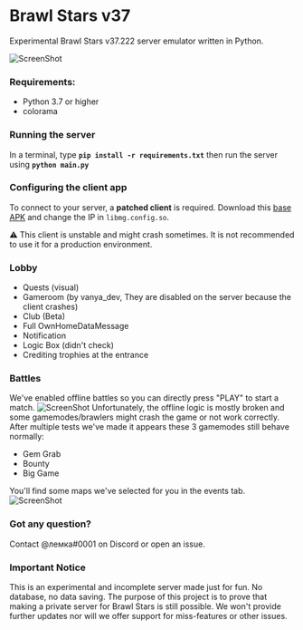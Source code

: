 # Brawl Stars v37

Experimental Brawl Stars v37.222 server emulator written in Python.

![ScreenShot](https://media.discordapp.net/attachments/933065129241755718/1010143841938055248/Screenshot_20220819_165229.jpg) 

### Requirements:
- Python 3.7 or higher
- colorama

### Running the server
In a terminal, type __`pip install -r requirements.txt`__ then run the server using __`python main.py`__

### Configuring the client app
To connect to your server, a **patched client** is required. Download this [base APK](https://mega.nz/file/TbhCkCpL#tivStkGS_gAIZlGiQXl7CtPwgI1DCSLO7y_E6lfsGxQ) and change the IP in `libmg.config.so`. 

⚠️ This client is unstable and might crash sometimes. It is not recommended to use it for a production environment.

### Lobby
- Quests (visual)
- Gameroom (by vanya_dev, They are disabled on the server because the client crashes)
- Club (Beta)
- Full OwnHomeDataMessage
- Notification
- Logic Box (didn't check)
- Crediting trophies at the entrance

### Battles
We've enabled offline battles so you can directly press "PLAY" to start a match.
![ScreenShot](https://cdn.discordapp.com/attachments/704364452891590778/885473792208543774/Screenshot_20210909-133614_BS_v36.jpg) 
Unfortunately, the offline logic is mostly broken and some gamemodes/brawlers might crash the game or not work correctly. 
After multiple tests we've made it appears these 3 gamemodes still behave normally:
- Gem Grab
- Bounty
- Big Game

You'll find some maps we've selected for you in the events tab.
![ScreenShot](https://cdn.discordapp.com/attachments/704364452891590778/885541462480146432/Screenshot_20210909-180521_BS_v37.jpg) 

### Got any question?
Contact @лемка#0001 on Discord or open an issue.

### Important Notice
This is an experimental and incomplete server made just for fun. No database, no data saving. 
The purpose of this project is to prove that making a private server for Brawl Stars is still possible.
We won't provide further updates nor will we offer support for miss-features or other issues.
